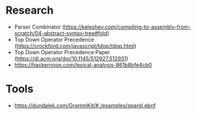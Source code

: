 # Research

- Parser Combinator (https://keleshev.com/compiling-to-assembly-from-scratch/04-abstract-syntax-tree#fold)
- Top Down Operator Precedence (https://crockford.com/javascript/tdop/tdop.html)
- Top Down Operator Precedence Paper (https://dl.acm.org/doi/10.1145/512927.512931)
- https://hackernoon.com/lexical-analysis-861b8bfe4cb0

# Tools
- https://dundalek.com/GrammKit/#./examples/sparql.ebnf